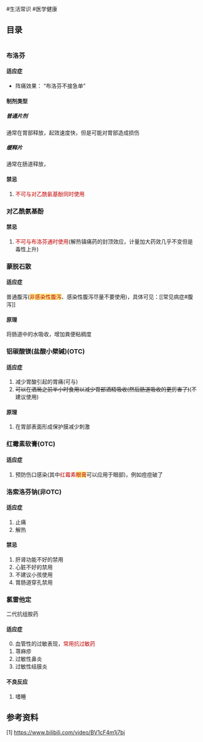 #生活常识 #医学健康

## 目录
```toc

```




### 布洛芬

#### 适应症

- 阵痛效果：
	“布洛芬不接急单”



#### 制剂类型

##### 普通片剂
通常在胃部释放，起效速度快，但是可能对胃部造成损伤

##### 缓释片
通常在肠道释放，

#### 禁忌
1. <font color="#c00000">不可与对乙酰氨基酚同时使用</font>


### 对乙酰氨基酚


#### 禁忌
1. <font color="#c00000">不可与布洛芬通时使用</font>(解热镇痛药的封顶效应，计量加大药效几乎不变但是毒性上升)



### 蒙脱石散
#### 适应症
普通腹泻(<span style="background:#fff88f"><font color="#c00000">非感染性腹泻</font></span>、感染性腹泻尽量不要使用)，具体可见：[[常见病症#腹泻]]


#### 原理
将肠道中的水吸收，增加粪便粘稠度



### 铝碳酸镁(盐酸小檗碱)(OTC)

#### 适应症
1. 减少胃酸引起的胃痛(可与)
2. ~~可以在酒局之前半小时食用以减少胃部酒精吸收(然后肠道吸收的更厉害了)~~(不建议使用)
#### 原理
1. 在胃部表面形成保护膜减少刺激



### 红霉素软膏(OTC)

#### 适应症
1. 预防伤口感染(其中<font color="#c00000">红霉素</font><span style="background:#fff88f"><font color="#c00000">眼膏</font></span>可以应用于眼部)，例如痘痘破了



### 洛索洛芬钠(非OTC)

#### 适应症
1. 止痛
2. 解热

#### 禁忌
1. 肝肾功能不好的禁用
2. 心脏不好的禁用
3. 不建议小孩使用
4. 胃肠道穿孔禁用


### 氯雷他定

二代抗组胺药

#### 适应症
0. 血管性的过敏表现，<font color="#c00000">常用抗过敏药</font>
1. 荨麻疹
2. 过敏性鼻炎
3. 过敏性结膜炎

#### 不良反应
1. 嗜睡








## 参考资料
[1] https://www.bilibili.com/video/BV1cF4m1j7bj